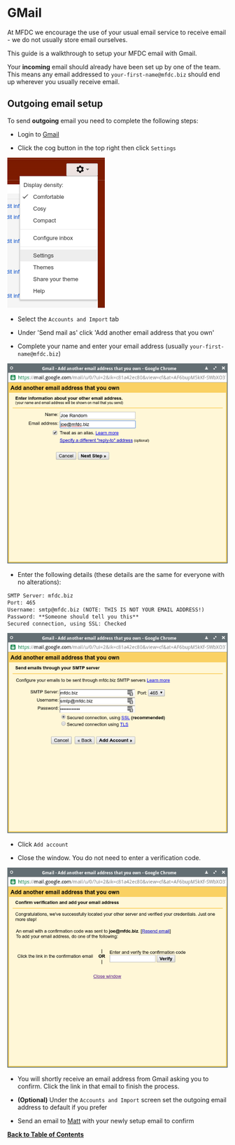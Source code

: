GMail
=====
At MFDC we encourage the use of your usual email service to receive email - we do not usually store email ourselves.

This guide is a walkthrough to setup your MFDC email with Gmail.

Your **incoming** email should already have been set up by one of the team. This means any email addressed to `your-first-name@mfdc.biz` should end up wherever you usually receive email.


Outgoing email setup
--------------------
To send **outgoing** email you need to complete the following steps:


* Login to [Gmail](http://mail.google.com)


* Click the cog button in the top right then click `Settings`

![Cog button](img/gmail/01-cog.png)


* Select the `Accounts and Import` tab


* Under 'Send mail as' click 'Add another email address that you own'


* Complete your name and enter your email address (usually `your-first-name@mfdc.biz`)

![Basic email details window](img/gmail/02-email.png)


* Enter the following details (these details are the same for everyone with no alterations):

```
SMTP Server: mfdc.biz
Port: 465
Username: smtp@mfdc.biz (NOTE: THIS IS NOT YOUR EMAIL ADDRESS!)
Password: **Someone should tell you this**
Secured connection, using SSL: Checked
```

![SMTP details](img/gmail/03-smtp.png)


* Click `Add account`


* Close the window. You do not need to enter a verification code.

![Confirm window](img/gmail/04-confirm.png)


* You will shortly receive an email address from Gmail asking you to confirm. Click the link in that email to finish the process.

* **(Optional)** Under the `Accounts and Import` screen set the outgoing email address to default if you prefer

* Send an email to [Matt](mailto:matt@mfdc.biz) with your newly setup email to confirm


**[Back to Table of Contents](README.md)**
